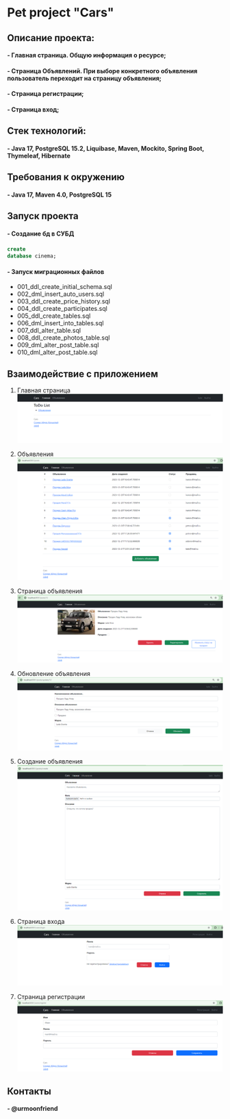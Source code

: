 
# Pet project "Cars"

## Описание проекта:

#### - Главная страница. Общую информация о ресурсе;

#### - Страница Объявлений. При выборе конкретного объявления пользователь переходит на страницу объявления;

#### - Страница регистрации;

#### - Страница вход;

## Стек технологий:
#### - Java 17, PostgreSQL 15.2, Liquibase, Maven, Mockito, Spring Boot, Thymeleaf, Hibernate

## Требования к окружению
#### - Java 17, Maven 4.0, PostgreSQL 15

## Запуск проекта

#### - Создание бд в СУБД

```sql
create
database cinema;
```
#### - Запуск миграционных файлов
 - 001_ddl_create_initial_schema.sql
 - 002_dml_insert_auto_users.sql
 - 003_ddl_create_price_history.sql
 - 004_ddl_create_participates.sql
 - 005_ddl_create_tables.sql
 - 006_dml_insert_into_tables.sql
 - 007_ddl_alter_table.sql
 - 008_ddl_create_photos_table.sql
 - 009_dml_alter_post_table.sql
 - 010_dml_alter_post_table.sql


## Взаимодействие с приложением
1) Главная страница
   ![interface/main.png](interface/main.png)

2. Объявления
   ![interface/posts_list.png](interface/posts_list.png)

3. Страница объявления
   ![interface/one_post.png](interface/one_post.png)

4. Обновление объявления
   ![interface/update.png](interface/update.png)

5. Создание объявления
   ![interface/create.png](interface/create.png)

6. Страница входа
   ![interface/login.png](interface/login.png)

7. Страница регистрации
   ![interface/register.png](interface/register.png)

## Контакты
#### - @urmoonfriend


